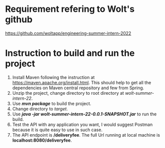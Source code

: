 # Requirement refering to Wolt's github
https://github.com/woltapp/engineering-summer-intern-2022

# Instruction to build and run the project
1. Install Maven following the instruction at https://maven.apache.org/install.html. This should help to get all the dependencies on Maven central repository and few from Spring.
2. Unzip the project, change directory to root directory at _wolt-summer-intern-22_.
3. Use **_mvn package_** to build the project.
4. Change directory to _target_.
5. Use **_java -jar wolt-summer-intern-22-0.0.1-SNAPSHOT.jar_** to run the build.
6. Test the API with any application you want, I would suggest Postman because it is quite easy to use in such case.
7. The API endpoint is **/deliveryfee**. The full Url running at local machine is **localhost:8080/deliveryfee**.
